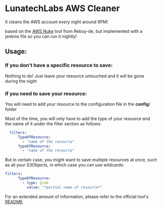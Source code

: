 # LunatechLabs AWS Cleaner
It cleans the AWS account every night around 9PM!

based on the [AWS Nuke](https://github.com/rebuy-de/aws-nuke) tool from Rebuy-de, but implemented with a jenkins file so you can run it nightly!

## Usage:

### If you don't have a specific resource to save:
Nothing to do! Just leave your resource untouched and it will be gone during the night

### If you need to save your resource: 
You will need to add your resource to the configuration file in the __config__/ folder

Most of the time, you will only have to add the type of your resource and the name of it under the filter section as follows:
```yaml
  filters:
      TypeOfResource:
        - "name of the resource"
      TypeOfResource:
        - "name of the resource"
```
But in certain case, you might want to save multiple resources at once, such as all your S3Objects, in which case you can use wildcards:
```yaml
filters:
      TypeOfResource:
        - type: glob
          value: "*partial name of resource*"
```


For an extended amount of information, please refer to the official tool's [README](https://github.com/rebuy-de/aws-nuke/blob/master/README.md)
